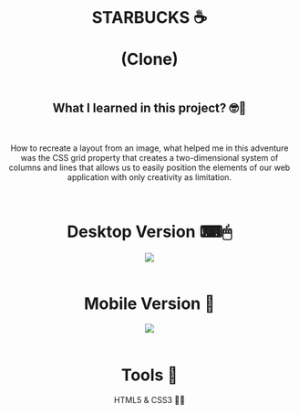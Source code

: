<header>
<h1 align="center"><strong>STARBUCKS ☕<br><p>(Clone)</p></strong></h1>
</header>

## <h2 align="center"><strong>What I learned in this project? 🤓📖</strong></h2><br>

<p align="center">How to recreate a layout from an image, what helped me in this adventure was the CSS grid property that creates a two-dimensional system of columns and lines that allows us to easily position the elements of our web application with only creativity as limitation.</p><br/>

## <h1 align="center"><strong>Desktop Version ⌨🖱</strong></h1>
<div align="center"><img src="assets\images\deskstar.gif"></div><br/>

## <h1 align="center"><strong>Mobile Version 🤳</strong></h1>
<div align="center"><img src="assets\images\agrvai.gif"></div><br/>

##  <h1 align="center"><strong>Tools 🔧</strong></h1>
<p align="center">HTML5 & CSS3 👨‍💻 </p>